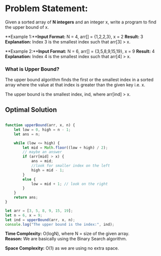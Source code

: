# **Problem Statement:** 
Given a sorted array of **N integers** and an integer x, write a program to find the upper bound of x.

**Example 1:****Input Format:** N = 4, arr[] = {1,2,2,3}, x = 2
**Result:** 3
**Explanation:** Index 3 is the smallest index such that arr[3] > x.

**Example 2:****Input Format:** N = 6, arr[] = {3,5,8,9,15,19}, x = 9
**Result:** 4
**Explanation:** Index 4 is the smallest index such that arr[4] > x.

### **What is Upper Bound?**

The upper bound algorithm finds the first or the smallest index in a sorted array where the value at that index is greater than the given key i.e. x.

The upper bound is the smallest index, ind, where arr[ind] > x.

## Optimal Solution

```Javascript

function upperBound(arr, x, n) {
    let low = 0, high = n - 1;
    let ans = n;

    while (low <= high) {
        let mid = Math.floor((low + high) / 2);
        // maybe an answer
        if (arr[mid] > x) {
            ans = mid;
            //look for smaller index on the left
            high = mid - 1;
        }
        else {
            low = mid + 1; // look on the right
        }
    }
    return ans;
}

let arr = [3, 5, 8, 9, 15, 19];
let n = 6, x = 9;
let ind = upperBound(arr, x, n);
console.log("The upper bound is the index:", ind);

```

**Time Complexity:** O(logN), where N = size of the given array.  
**Reason:** We are basically using the Binary Search algorithm.

**Space Complexity:** O(1) as we are using no extra space.
